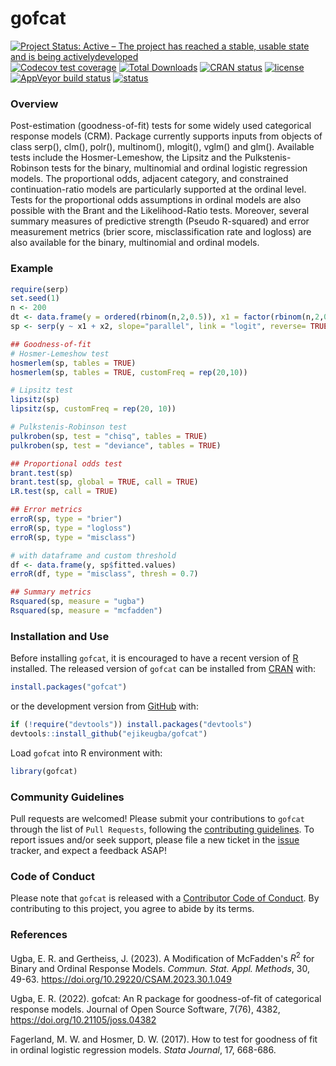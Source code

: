 
<!-- README.md is generated from README.Rmd. Please edit that file -->

# gofcat

<!-- badges: start -->

[![Project Status: Active – The project has reached a stable, usable
state and is being
activelydeveloped](https://www.repostatus.org/badges/latest/active.svg)](https://www.repostatus.org/#active)
[![Codecov test
coverage](https://codecov.io/gh/ejikeugba/gofcat/branch/main/graph/badge.svg)](https://app.codecov.io/gh/ejikeugba/gofcat?branch=main)
[![Total
Downloads](http://cranlogs.r-pkg.org/badges/grand-total/gofcat)](https://CRAN.R-project.org/package=gofcat)
[![CRAN
status](https://www.r-pkg.org/badges/version/gofcat)](https://CRAN.R-project.org/package=gofcat)
[![license](https://img.shields.io/badge/license-GPL--2-blue.svg)](https://www.gnu.org/licenses/gpl-2.0.en.html)
[![AppVeyor build
status](https://ci.appveyor.com/api/projects/status/github/ejikeugba/gofcat?branch=main&svg=true)](https://ci.appveyor.com/project/ejikeugba/gofcat)
[![status](https://joss.theoj.org/papers/8079988579172de184353774929f28c1/status.svg)](https://joss.theoj.org/papers/8079988579172de184353774929f28c1)
<!-- badges: end -->
<!-- [![R buildstatus](https://github.com/ejikeugba/gofcat/workflows/R-CMD-check/badge.svg)](https://github.com/ejikeugba/gofcat/actions) -->
### Overview

Post-estimation (goodness-of-fit) tests for some widely used categorical response models (CRM). Package currently supports inputs from objects of class serp(), clm(), polr(), multinom(), mlogit(), vglm() and glm(). Available tests include the Hosmer-Lemeshow, the Lipsitz and the Pulkstenis-Robinson tests for the binary, multinomial and ordinal logistic regression models. The proportional odds, adjacent category, and constrained continuation-ratio models are particularly supported at the ordinal level. Tests for the proportional odds assumptions in ordinal models are also possible with the Brant and the Likelihood-Ratio tests. Moreover, several summary measures of predictive strength (Pseudo R-squared) and error measurement metrics (brier score, misclassification rate and logloss) are also available for the binary, multinomial and ordinal models.

### Example

``` r
require(serp)
set.seed(1)
n <- 200
dt <- data.frame(y = ordered(rbinom(n,2,0.5)), x1 = factor(rbinom(n,2,0.7)), x2 = runif(n))
sp <- serp(y ~ x1 + x2, slope="parallel", link = "logit", reverse= TRUE, data = dt)
```

``` r
## Goodness-of-fit
# Hosmer-Lemeshow test
hosmerlem(sp, tables = TRUE)
hosmerlem(sp, tables = TRUE, customFreq = rep(20,10))

# Lipsitz test
lipsitz(sp)
lipsitz(sp, customFreq = rep(20, 10))

# Pulkstenis-Robinson test
pulkroben(sp, test = "chisq", tables = TRUE)
pulkroben(sp, test = "deviance", tables = TRUE)
```

``` r
## Proportional odds test
brant.test(sp)
brant.test(sp, global = TRUE, call = TRUE)
LR.test(sp, call = TRUE)
```

``` r
## Error metrics
erroR(sp, type = "brier")
erroR(sp, type = "logloss")
erroR(sp, type = "misclass")

# with dataframe and custom threshold
df <- data.frame(y, sp$fitted.values)
erroR(df, type = "misclass", thresh = 0.7)
```

``` r
## Summary metrics
Rsquared(sp, measure = "ugba")
Rsquared(sp, measure = "mcfadden")
```

### Installation and Use

Before installing `gofcat`, it is encouraged to have a recent version of
[R](https://cran.r-project.org/bin/windows/base/) installed. The
released version of `gofcat` can be installed from
[CRAN](https://cran.r-project.org/package=gofcat) with:

``` r
install.packages("gofcat")
```

or the development version from
[GitHub](https://github.com/ejikeugba/gofcat) with:

``` r
if (!require("devtools")) install.packages("devtools")
devtools::install_github("ejikeugba/gofcat")
```

Load `gofcat` into R environment with:

``` r
library(gofcat)
```

### Community Guidelines

Pull requests are welcomed! Please submit your contributions to `gofcat`
through the list of `Pull Requests`, following the [contributing
guidelines](https://github.com/ejikeugba/gofcat/blob/main/CONTRIBUTING.md).
To report issues and/or seek support, please file a new ticket in the
[issue](https://github.com/ejikeugba/gofcat/issues) tracker, and expect
a feedback ASAP!

### Code of Conduct

Please note that `gofcat` is released with a [Contributor Code of
Conduct](https://github.com/ejikeugba/gofcat/blob/main/CODE_OF_CONDUCT.md).
By contributing to this project, you agree to abide by its terms.

### References

Ugba, E. R. and Gertheiss, J. (2023). A Modification of McFadden's $R^2$ for Binary and Ordinal Response Models. *Commun. Stat. Appl. Methods*, 
30, 49-63. https://doi.org/10.29220/CSAM.2023.30.1.049

Ugba, E. R. (2022). gofcat: An R package for goodness-of-fit of categorical response models. Journal of Open Source Software, 7(76), 4382, https://doi.org/10.21105/joss.04382

Fagerland, M. W. and Hosmer, D. W. (2017). How to test for goodness of fit in ordinal logistic regression models. *Stata Journal*, 17, 668-686.

